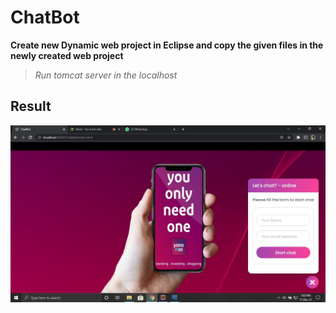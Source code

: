 # ChatBot
**Create new Dynamic web project in Eclipse and copy the given files in the newly created web project**
> *Run tomcat server in the localhost*
## Result
![screenshot](image.png)
